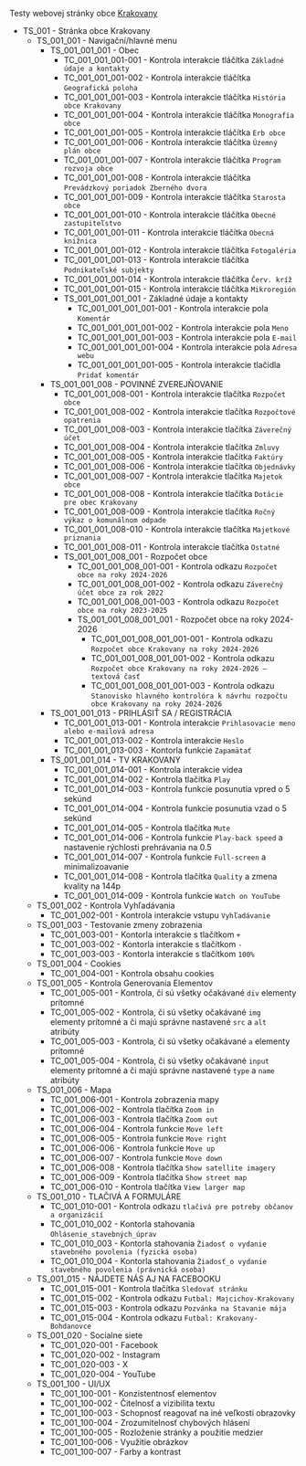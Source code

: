 Testy webovej stránky obce [Krakovany](https://www.krakovany.sk)

<!--
# _ znamená test sada, eg. 001_001 je prvá sada prvej sady
# - znamená test case, eg. 001_001-001 je prvý test case prvej sady prvej sady
-->

- TS_001 - Stránka obce Krakovany
  - TS_001_001 - Navigační/hlavné menu
    - TS_001_001_001 - Obec
      - TC_001_001_001-001 - Kontrola interakcie tláčítka `Základné údaje a kontakty`
      - TC_001_001_001-002 - Kontrola interakcie tláčítka `Geografická poloha`
      - TC_001_001_001-003 - Kontrola interakcie tláčítka `História obce Krakovany`
      - TC_001_001_001-004 - Kontrola interakcie tláčítka `Monografia obce`
      - TC_001_001_001-005 - Kontrola interakcie tláčítka `Erb obce`
      - TC_001_001_001-006 - Kontrola interakcie tláčítka `Územný plán obce`
      - TC_001_001_001-007 - Kontrola interakcie tláčítka `Program rozvoja obce`
      - TC_001_001_001-008 - Kontrola interakcie tláčítka `Prevádzkový poriadok Zberného dvora`
      - TC_001_001_001-009 - Kontrola interakcie tláčítka `Starosta obce`
      - TC_001_001_001-010 - Kontrola interakcie tláčítka `Obecné zastupiteľstvo`
      - TC_001_001_001-011 - Kontrola interakcie tláčítka `Obecná knižnica`
      - TC_001_001_001-012 - Kontrola interakcie tláčítka `Fotogaléria`
      - TC_001_001_001-013 - Kontrola interakcie tláčítka `Podnikateľské subjekty`
      - TC_001_001_001-014 - Kontrola interakcie tláčítka `Červ. kríž`
      - TC_001_001_001-015 - Kontrola interakcie tláčítka `Mikroregión`
      - TS_001_001_001_001 - Základné údaje a kontakty
        - TC_001_001_001_001-001 - Kontrola interakcie pola `Komentár`
        - TC_001_001_001_001-002 - Kontrola interakcie pola `Meno`
        - TC_001_001_001_001-003 - Kontrola interakcie pola `E-mail`
        - TC_001_001_001_001-004 - Kontrola interakcie pola `Adresa webu`
        - TC_001_001_001_001-005 - Kontrola interakcie tlačidla `Pridať komentár`
    - TS_001_001_008 - POVINNÉ ZVEREJŇOVANIE
      - TC_001_001_008-001 - Kontrola interakcie tlačítka `Rozpočet obce`
      - TC_001_001_008-002 - Kontrola interakcie tlačítka `Rozpočtové opatrenia`
      - TC_001_001_008-003 - Kontrola interakcie tlačítka `Záverečný účet`
      - TC_001_001_008-004 - Kontrola interakcie tlačítka `Zmluvy`
      - TC_001_001_008-005 - Kontrola interakcie tlačítka `Faktúry`
      - TC_001_001_008-006 - Kontrola interakcie tlačítka `Objednávky`
      - TC_001_001_008-007 - Kontrola interakcie tlačítka `Majetok obce`
      - TC_001_001_008-008 - Kontrola interakcie tlačítka `Dotácie pre obec Krakovany`
      - TC_001_001_008-009 - Kontrola interakcie tlačítka `Ročný výkaz o komunálnom odpade`
      - TC_001_001_008-010 - Kontrola interakcie tlačítka `Majetkové priznania`
      - TC_001_001_008-011 - Kontrola interakcie tlačítka `Ostatné`
      - TS_001_001_008_001 - Rozpočet obce
        - TC_001_001_008_001-001 - Kontrola odkazu `Rozpočet obce na roky 2024-2026`
        - TC_001_001_008_001-002 - Kontrola odkazu `Záverečný účet obce za rok 2022`
        - TC_001_001_008_001-003 - Kontrola odkazu `Rozpočet obce na roky 2023-2025`
        - TS_001_001_008_001_001 - Rozpočet obce na roky 2024-2026
          - TC_001_001_008_001_001-001 - Kontrola odkazu `Rozpočet obce Krakovany na roky 2024-2026`
          - TC_001_001_008_001_001-002 - Kontrola odkazu `Rozpočet obce Krakovany na roky 2024-2026 – textová časť`
          - TC_001_001_008_001_001-003 - Kontrola odkazu `Stanovisko hlavného kontrolóra k návrhu rozpočtu obce Krakovany na roky 2024-2026`
    - TS_001_001_013 - PRIHLÁSIŤ SA / REGISTRÁCIA
      - TC_001_001_013-001 - Kontrola interakcie `Prihlasovacie meno alebo e-mailová adresa`
      - TC_001_001_013-002 - Kontrola interakcie `Heslo`
      - TC_001_001_013-003 - Kontorla funkcie `Zapamätať`
    - TS_001_001_014 - TV KRAKOVANY
      - TC_001_001_014-001 - Kontrola interakcie videa
      - TC_001_001_014-002 - Kontrola tlačítka `Play`
      - TC_001_001_014-003 - Kontrola funkcie posunutia vpred o 5 sekúnd
      - TC_001_001_014-004 - Kontrola funkcie posunutia vzad o 5 sekúnd
      - TC_001_001_014-005 - Kontrola tlačítka `Mute`
      - TC_001_001_014-006 - Kontrola funkcie `Play-back speed` a nastavenie rýchlosti prehrávania na 0.5
      - TC_001_001_014-007 - Kontrola funkcie `Full-screen` a minimalizoavanie
      - TC_001_001_014-008 - Kontrola tlačítka `Quality` a zmena kvality na 144p
      - TC_001_001_014-009 - Kontrola funkcie `Watch on YouTube`
  - TS_001_002 - Kontrola Vyhľadávania
    - TC_001_002-001 - Kontrola interakcie vstupu `Vyhľadávanie`
  - TS_001_003 - Testovanie zmeny zobrazenia
    - TC_001_003-001 - Kontorla interakcie s tlačítkom `+`
    - TC_001_003-002 - Kontorla interakcie s tlačítkom `-`
    - TC_001_003-003 - Kontorla interakcie s tlačítkom `100%`
  - TS_001_004 - Cookies
    - TC_001_004-001 - Kontrola obsahu cookies
  - TS_001_005 - Kontrola Generovania Elementov
    - TC_001_005-001 - Kontrola, či sú všetky očakávané `div` elementy prítomné
    - TC_001_005-002 - Kontrola, či sú všetky očakávané `img` elementy prítomné a či majú správne nastavené `src` a `alt` atribúty
    - TC_001_005-003 - Kontrola, či sú všetky očakávané `a` elementy prítomné
    - TC_001_005-004 - Kontrola, či sú všetky očakávané `input` elementy prítomné a či majú správne nastavené `type` a `name` atribúty
  - TS_001_006 - Mapa
    - TC_001_006-001 - Kontrola zobrazenia mapy
    - TC_001_006-002 - Kontrola tlačítka `Zoom in`
    - TC_001_006-003 - Kontrola tlačítka `Zoom out`
    - TC_001_006-004 - Kontrola funkcie `Move left`
    - TC_001_006-005 - Kontrola funkcie `Move right`
    - TC_001_006-006 - Kontrola funkcie `Move up`
    - TC_001_006-007 - Kontrola funkcie `Move down`
    - TC_001_006-008 - Kontrola tlačítka `Show satellite imagery`
    - TC_001_006-009 - Kontrola tlačítka `Show street map`
    - TC_001_006-010 - Kontrola tlačítka `View larger map`
  - TS_001_010 - TLAČIVÁ A FORMULÁRE
    - TC_001_010-001 - Kontrola odkazu `tlačivá pre potreby občanov a organizácií`
    - TC_001_010_002 - Kontorla stahovania `Ohlásenie_stavebných_úprav`
    - TC_001_010_003 - Kontorla stahovania `Žiadosť o vydanie stavebného povolenia (fyzická osoba)`
    - TC_001_010_004 - Kontorla stahovania `Žiadosť_o vydanie stavebného povolenia (právnická osoba)`
  - TS_001_015 - NÁJDETE NÁS AJ NA FACEBOOKU
    - TC_001_015-001 - Kontrola tlačítka `Sledovať stránku`
    - TC_001_015-002 - Kontrola odkazu `Futbal: Majcichov-Krakovany` 
    - TC_001_015-003 - Kontrola odkazu `Pozvánka na Stavanie mája`
    - TC_001_015-004 - Kontrola odkazu `Futbal: Krakovany-Bohdanovce`
  - TS_001_020 - Socialne siete
    - TC_001_020-001 - Facebook
    - TC_001_020-002 - Instagram
    - TC_001_020-003 - X
    - TC_001_020-004 - YouTube
  - TS_001_100 - UI/UX
    - TC_001_100-001 - Konzistentnosť elementov
    - TC_001_100-002 - Čitelnosť a vizibilita textu
    - TC_001_100-003 - Schopnosť reagovať na iné veľkosti obrazovky
    - TC_001_100-004 - Zrozumitelnosť chybových hlásení
    - TC_001_100-005 - Rozloženie stránky a použitie medzier
    - TC_001_100-006 - Využitie obrázkov
    - TC_001_100-007 - Farby a kontrast
        <!-- 
            Možné ďalšie UI/UX:
            - Funkčnosť navigačného menu
            - Funkčnosť linkov a ich správnosť
            - Funkčnosť foriem
            - Načítacia doba a výkon
            - Funkcie na prispôsobenie (možnosť zväčšiť/zmenšiť text)
            - Kompatibilita s rôznymi prehliadačmi
            - Funkčnosť možnosti vyhľadávania
            - Aktualita obsahu
            - Plynulost elementov pri hover
            - Funkčnosť interaktívnych elementov (buttons, dopdowns)
            - Funkčnosť možnosti prihlásenia
            - Presnosť predpovedi počasia
            - Funkčnosť tláčítok socialnych médií
        -->
